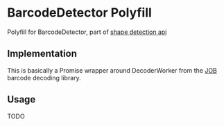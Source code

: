 # BarcodeDetector Polyfill
Polyfill for BarcodeDetector, part of [shape detection api](https://wicg.github.io/shape-detection-api/)

## Implementation
This is basically a Promise wrapper around DecoderWorker from the [JOB](https://github.com/EddieLa/JOB) barcode decoding library.

## Usage
TODO
